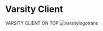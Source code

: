 # Varsity Client
VARSITY CLIENT ON TOP
![varsitylogotrans](https://user-images.githubusercontent.com/88940648/139743770-7af57a4d-84e1-4b13-af16-a343bbe7bc4e.png)
